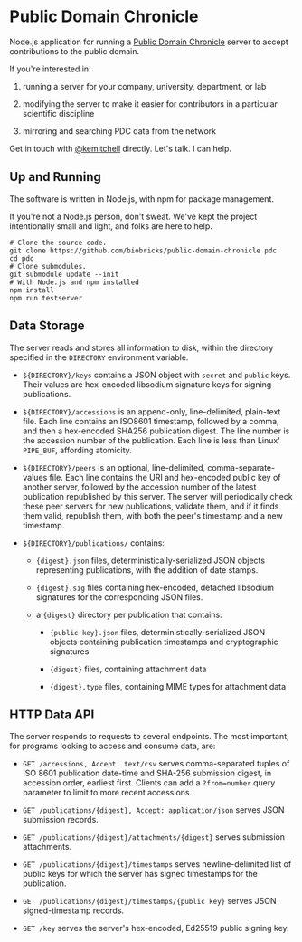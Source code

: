 # Public Domain Chronicle

Node.js application for running a [Public Domain Chronicle](https://publicdomainchronicle.org) server to accept contributions to the public domain.

If you're interested in:

1. running a server for your company, university, department, or lab

2. modifying the server to make it easier for contributors in a particular scientific discipline

3. mirroring and searching PDC data from the network

Get in touch with [@kemitchell](https://kemitchell.com) directly.  Let's talk.  I can help.

## Up and Running

The software is written in Node.js, with npm for package management.

If you're not a Node.js person, don't sweat.  We've kept the project intentionally small and light, and folks are here to help.

```shell
# Clone the source code.
git clone https://github.com/biobricks/public-domain-chronicle pdc
cd pdc
# Clone submodules.
git submodule update --init
# With Node.js and npm installed
npm install
npm run testserver
```

## Data Storage

The server reads and stores all information to disk, within the directory specified in the `DIRECTORY` environment variable.

- `${DIRECTORY}/keys` contains a JSON object with `secret` and `public` keys.  Their values are hex-encoded libsodium signature keys for signing publications.

- `${DIRECTORY}/accessions` is an append-only, line-delimited, plain-text file.  Each line contains an ISO8601 timestamp, followed by a comma, and then a hex-encoded SHA256 publication digest.  The line number is the accession number of the publication.  Each line is less than Linux' `PIPE_BUF`, affording atomicity.

- `${DIRECTORY}/peers` is an optional, line-delimited, comma-separate-values file.  Each line contains the URI and hex-encoded public key of another server, followed by the accession number of the latest publication republished by this server.  The server will periodically check these peer servers for new publications, validate them, and if it finds them valid, republish them, with both the peer's timestamp and a new timestamp.

- `${DIRECTORY}/publications/` contains:

  - `{digest}.json` files, deterministically-serialized JSON objects representing publications, with the addition of date stamps.

  - `{digest}.sig` files containing hex-encoded, detached libsodium signatures for the corresponding JSON files.

  - a `{digest}` directory per publication that contains:

    - `{public key}.json` files, deterministically-serialized JSON objects containing publication timestamps and cryptographic signatures

    - `{digest}` files, containing attachment data

    - `{digest}.type` files, containing MIME types for attachment data

## HTTP Data API

The server responds to requests to several endpoints.  The most important, for programs looking to access and consume data, are:

- `GET /accessions, Accept: text/csv` serves comma-separated tuples of ISO 8601 publication date-time and SHA-256 submission digest, in accession order, earliest first.  Clients can add a `?from=number` query parameter to limit to more recent accessions.

- `GET /publications/{digest}, Accept: application/json` serves JSON submission records.

- `GET /publications/{digest}/attachments/{digest}` serves submission attachments.

- `GET /publications/{digest}/timestamps` serves newline-delimited list of public keys for which the server has signed timestamps for the publication.

- `GET /publications/{digest}/timestamps/{public key}` serves JSON signed-timestamp records.

- `GET /key` serves the server's hex-encoded, Ed25519 public signing key.
